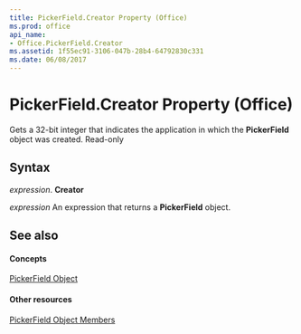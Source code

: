 ```yaml
---
title: PickerField.Creator Property (Office)
ms.prod: office
api_name:
- Office.PickerField.Creator
ms.assetid: 1f55ec91-3106-047b-28b4-64792830c331
ms.date: 06/08/2017
---
```



# PickerField.Creator Property (Office)

Gets a 32-bit integer that indicates the application in which the **PickerField** object was created. Read-only


## Syntax

 _expression_. **Creator**

 _expression_ An expression that returns a **PickerField** object.


## See also


#### Concepts


[PickerField Object](pickerfield-object-office.md)
#### Other resources


[PickerField Object Members](pickerfield-members-office.md)

